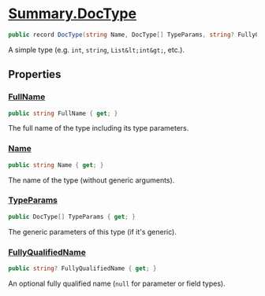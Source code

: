 # [Summary.DocType](../src/Core/DocType.cs#L11)
```cs
public record DocType(string Name, DocType[] TypeParams, string? FullyQualifiedName = null)
```

A simple type (e.g. `int`, `string`, `List&lt;int&gt;`, etc.).

## Properties
### [FullName](../src/Core/DocType.cs#L16)
```cs
public string FullName { get; }
```

The full name of the type including its type parameters.

### [Name](../src/Core/DocType.cs#L11)
```cs
public string Name { get; }
```

The name of the type (without generic arguments).

### [TypeParams](../src/Core/DocType.cs#L11)
```cs
public DocType[] TypeParams { get; }
```

The generic parameters of this type (if it's generic).

### [FullyQualifiedName](../src/Core/DocType.cs#L11)
```cs
public string? FullyQualifiedName { get; }
```

An optional fully qualified name (`null` for parameter or field types).


